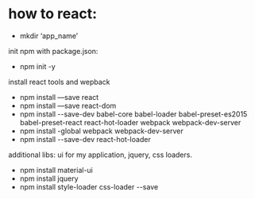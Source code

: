 # how to react:

* mkdir ‘app_name’

init npm with package.json:
* npm init -y

install react tools and wepback
* npm install —save react
* npm install —save react-dom 
* npm install --save-dev babel-core babel-loader babel-preset-es2015 babel-preset-react react-hot-loader webpack webpack-dev-server
* npm install -global webpack webpack-dev-server
* npm install --save-dev react-hot-loader

additional libs: ui for my application, jquery, css loaders.
* npm install material-ui
* npm install jquery
* npm install style-loader css-loader --save